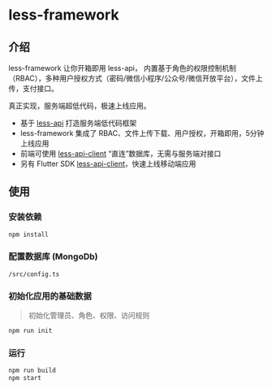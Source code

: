 # less-framework

## 介绍

less-framework 让你开箱即用 less-api， 内置基于角色的权限控制机制（RBAC），多种用户授权方式（密码/微信小程序/公众号/微信开放平台），文件上传，支付接口。

真正实现，服务端超低代码，极速上线应用。

- 基于 [less-api](https://github.com/Maslow/less-api) 打造服务端低代码框架
- less-framework 集成了 RBAC、文件上传下载、用户授权，开箱即用，5分钟上线应用
- 前端可使用 [less-api-client](https://github.com/Maslow/less-api-client-js) “直连”数据库，无需与服务端对接口
- 另有 Flutter SDK [less-api-client](https://github.com/Maslow/less-api-client-dart)，快速上线移动端应用

## 使用
### 安装依赖
```sh
npm install
```

### 配置数据库 (MongoDb)
 `/src/config.ts`

### 初始化应用的基础数据
> 初始化管理员、角色、权限、访问规则
```sh
npm run init
```

### 运行

```sh
npm run build
npm start
```